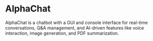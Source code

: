 # AlphaChat
AlphaChat is a chatbot with a GUI and console interface for real-time conversations, Q&amp;A management, and AI-driven features like voice interaction, image generation, and PDF summarization.

